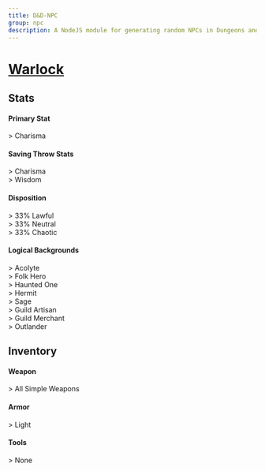 ```yaml
---
title: D&D-NPC
group: npc
description: A NodeJS module for generating random NPCs in Dungeons and Dragons.
---
```


# **[Warlock](https://www.dndbeyond.com/classes/warlock)**
## **Stats**
#### **Primary Stat**
\> Charisma
#### **Saving Throw Stats**
\> Charisma<br>
\> Wisdom
#### **Disposition**
\> 33% Lawful<br>
\> 33% Neutral<br>
\> 33% Chaotic
#### **Logical Backgrounds**
\> Acolyte<br>
\> Folk Hero<br>
\> Haunted One<br>
\> Hermit<br>
\> Sage<br>
\> Guild Artisan<br>
\> Guild Merchant<br>
\> Outlander
## **Inventory**
#### **Weapon**
\> All Simple Weapons
#### **Armor**
\> Light
#### **Tools**
\> None

